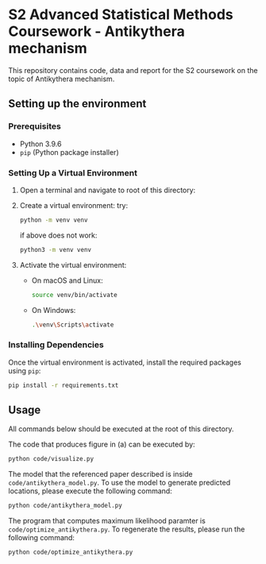 # S2 Advanced Statistical Methods Coursework - Antikythera mechanism

This repository contains code, data and report for the S2 coursework on the topic of Antikythera mechanism. 

## Setting up the environment 

### Prerequisites

- Python 3.9.6
- `pip` (Python package installer)

### Setting Up a Virtual Environment

1. Open a terminal and navigate to root of this directory:


2. Create a virtual environment:
    try:
    ```sh
    python -m venv venv
    ```
    if above does not work: 
    ```sh
    python3 -m venv venv
    ```

3. Activate the virtual environment:

    - On macOS and Linux:

        ```sh
        source venv/bin/activate
        ```

    - On Windows:

        ```sh
        .\venv\Scripts\activate
        ```

### Installing Dependencies

Once the virtual environment is activated, install the required packages using `pip`:

```sh
pip install -r requirements.txt
```


## Usage

All commands below should be executed at the root of this directory. 


The code that produces figure in (a) can be executed by:

```sh
python code/visualize.py
```

The model that the referenced paper described is inside `code/antikythera_model.py`. To use the model to generate predicted locations, please execute the following command:
```sh
python code/antikythera_model.py
```

The program that computes maximum likelihood paramter is `code/optimize_antikythera.py`. To regenerate the results, please run the following command:
```sh
python code/optimize_antikythera.py
```


